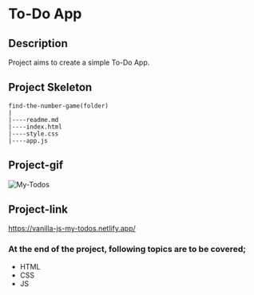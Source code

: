 # To-Do App
## Description
Project aims to create a simple To-Do App.
## Project Skeleton
```
find-the-number-game(folder)
|
|----readme.md                 
|----index.html  
|----style.css   
|----app.js
```
## Project-gif
![My-Todos](https://user-images.githubusercontent.com/102467587/221031138-704f042d-25e6-4afe-9d3e-49aa7bf92a99.gif)
## Project-link
https://vanilla-js-my-todos.netlify.app/
### At the end of the project, following topics are to be covered;
- HTML 
- CSS
- JS
